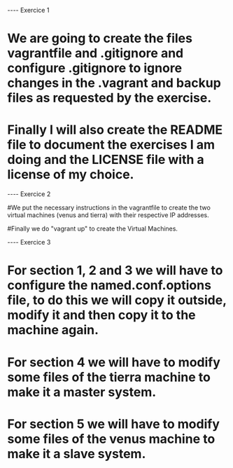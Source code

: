 ---- Exercice 1
# We are going to create the files vagrantfile and .gitignore and configure .gitignore to ignore changes in the .vagrant and backup files as requested by the exercise.

# Finally I will also create the README file to document the exercises I am doing and the LICENSE file with a license of my choice.

---- Exercice 2

#We put the necessary instructions in the vagrantfile to create the two virtual machines (venus and tierra) with their respective IP addresses.

#Finally we do "vagrant up" to create the Virtual Machines.

---- Exercice 3

# For section 1, 2 and 3 we will have to configure the named.conf.options file, to do this we will copy it outside, modify it and then copy it to the machine again.

# For section 4 we will have to modify some files of the tierra machine to make it a master system.

# For section 5 we will have to modify some files of the venus machine to make it a slave system.
